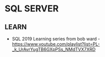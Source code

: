# SQL SERVER

## LEARN

* SQL 2019 Learning series from bob ward - https://www.youtube.com/playlist?list=PL-_k_UrAvrYugTB6GXpPSs_NMdTVX7XRD
